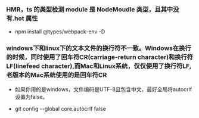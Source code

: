 ### HMR，ts 的类型检测 module 是 NodeMoudle 类型，且其中没有.hot 属性

- npm install @types/webpack-env -D

### windows下和linux下的文本文件的换行符不一致。Windows在换行的时候，同时使用了回车符CR(carriage-return character)和换行符LF(linefeed character),而Mac和Linux系统，仅仅使用了换行符LF,老版本的Mac系统使用的是回车符CR

- 如果你用的是windows，文件编码是UTF-8且包含中文，最好全局将autocrlf设置为false。

- git config --global core.autocrlf false
